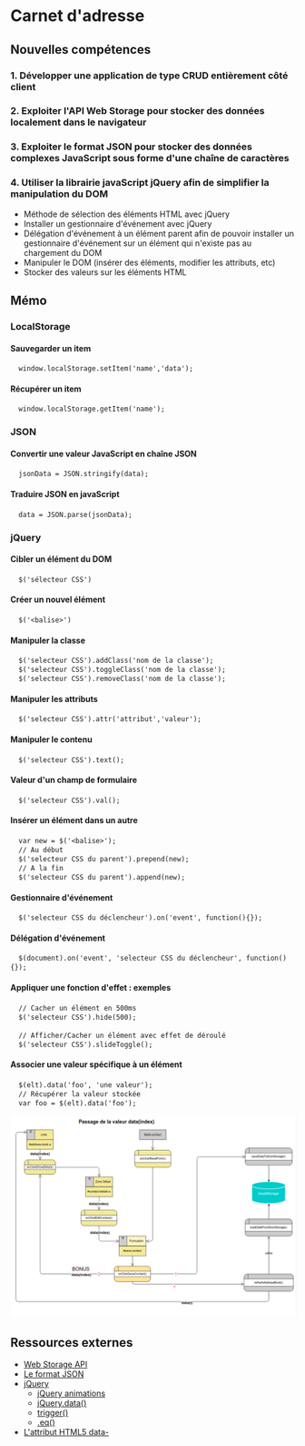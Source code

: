 # Carnet d'adresse

## Nouvelles compétences

### 1. Développer une application de type CRUD entièrement côté client
### 2. Exploiter l'API Web Storage pour stocker des données localement dans le navigateur 
### 3. Exploiter le format JSON pour stocker des données complexes JavaScript sous forme d'une chaîne de caractères
### 4. Utiliser la librairie javaScript jQuery afin de simplifier la manipulation du DOM 
  * Méthode de sélection des éléments HTML avec jQuery
  * Installer un gestionnaire d'événement avec jQuery
  * Délégation d'événement à un élément parent afin de pouvoir installer un gestionnaire d'événement sur un élément qui n'existe pas au chargement du DOM
  * Manipuler le DOM (insérer des éléments, modifier les attributs, etc)
  * Stocker des valeurs sur les éléments HTML 

## Mémo

### LocalStorage

#### Sauvegarder un item
      window.localStorage.setItem('name','data');

#### Récupérer un item
      window.localStorage.getItem('name');

### JSON

#### Convertir une valeur JavaScript en chaîne JSON
      jsonData = JSON.stringify(data);

#### Traduire JSON en javaScript
      data = JSON.parse(jsonData);

### jQuery

#### Cibler un élément du DOM
      $('sélecteur CSS')

#### Créer un nouvel élément
      $('<balise>')

#### Manipuler la classe
      $('selecteur CSS').addClass('nom de la classe');
      $('selecteur CSS').toggleClass('nom de la classe');
      $('selecteur CSS').removeClass('nom de la classe');

#### Manipuler les attributs
      $('selecteur CSS').attr('attribut','valeur');

#### Manipuler le contenu
      $('selecteur CSS').text();

#### Valeur d'un champ de formulaire
      $('selecteur CSS').val();

#### Insérer un élément dans un autre
      var new = $('<balise>');
      // Au début
      $('selecteur CSS du parent').prepend(new);
      // A la fin
      $('selecteur CSS du parent').append(new);

#### Gestionnaire d'événement
      $('selecteur CSS du déclencheur').on('event', function(){});

#### Délégation d'événement
      $(document).on('event', 'selecteur CSS du déclencheur', function(){});

#### Appliquer une fonction d'effet : exemples
      // Cacher un élément en 500ms
      $('selecteur CSS').hide(500);

      // Afficher/Cacher un élément avec effet de déroulé
      $('selecteur CSS').slideToggle();

#### Associer une valeur spécifique à un élément
      $(elt).data('foo', 'une valeur');
      // Récupérer la valeur stockée
      var foo = $(elt).data('foo');

![data](diagramme.png)

## Ressources externes

* [Web Storage API](https://developer.mozilla.org/fr/docs/Web/API/Web_Storage_API)
* [Le format JSON](https://www.alsacreations.com/article/lire/1675-json-stockage-leger-pratique-donnees-multitypes.html)
* [jQuery](https://api.jquery.com/)
  * [jQuery animations](https://api.jquery.com/category/effects/)
  * [jQuery.data()](https://api.jquery.com/jQuery.data/#jQuery-data-element-key-value)
  * [trigger()](https://api.jquery.com/trigger/#trigger-eventType-extraParameters)
  * [.eq()](https://api.jquery.com/eq/#eq-index)
* [L'attribut HTML5 data-](https://www.alsacreations.com/article/lire/1397-html5-attribut-data-dataset.html)
